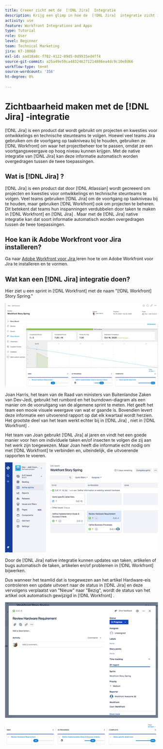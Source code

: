 ```yaml
---
title: Creeer zicht met de  [!DNL Jira]  Integratie
description: Krijg een glimp in hoe de  [!DNL Jira]  integratie zicht in kan tot stand brengen wat uw team doet.
activity: use
feature: Workfront Integrations and Apps
type: Tutorial
role: User
level: Beginner
team: Technical Marketing
jira: KT-10068
exl-id: aad18a8c-f782-4122-89d5-0d9935ed4ff4
source-git-commit: a25a49e59ca483246271214886ea4dc9c10e8d66
workflow-type: tm+mt
source-wordcount: '356'
ht-degree: 0%

---
```


# Zichtbaarheid maken met de [!DNL Jira] -integratie

[!DNL Jira] is een product dat wordt gebruikt om projecten en kwesties voor ontwikkelings en technische steunteams te volgen. Hoewel veel teams Jira gebruiken om de voortgang op taakniveau bij te houden, gebruiken ze [!DNL Workfront] om waar het projectbeheer toe te passen, omdat ze een voortgangsweergave op hoog niveau kunnen krijgen. Met de native integratie van [!DNL Jira] kan deze informatie automatisch worden overgedragen tussen de twee toepassingen.

## Wat is [!DNL Jira] ?

[!DNL Jira] is een product dat door [!DNL Atlassian] wordt gecreeerd om projecten en kwesties voor ontwikkelings en technische steunteams te volgen. Veel teams gebruiken [!DNL Jira] om de voortgang op taakniveau bij te houden, maar gebruiken [!DNL Workfront] ook om projecten te beheren. Dit betekent dat teams hun inspanningen verdubbelen door taken te maken in [!DNL Workfront] en [!DNL Jira] . Maar met de [!DNL Jira] native integratie kan dat soort informatie automatisch worden overgedragen tussen de twee toepassingen.

## Hoe kan ik Adobe Workfront voor Jira installeren?

Ga naar [ Adobe Workfront voor Jira ](https://experienceleague.adobe.com/docs/workfront/using/adobe-workfront-integrations/workfront-for-jira/workfront-for-jira.html?lang=en) leren hoe te om Adobe Workfront voor Jira te installeren en te vormen.

## Wat kan een [!DNL Jira] integratie doen?

Hier ziet u een sprint in [!DNL Workfront] met de naam &quot;[!DNL Workfront] Story Spring.&quot;

![ Storyboard burndown grafiek ](assets/Jira01.png)

Joan Harris, het team van de Raad van ministers van Buitenlandse Zaken van Dev-Jedi, gebruikt het rumbord en het burndown-diagram als een manier om de vooruitgang van de algemene sprint te meten. Het geeft het team een mooie visuele weergave van wat er gaande is. Bovendien levert deze informatie een uitvoerend rapport op dat elk kwartaal wordt herzien. Het grootste deel van het team werkt echter bij in [!DNL Jira] , niet in [!DNL Workfront] .

Het team van Joan gebruikt [!DNL Jira] al jaren en vindt het een goede manier voor hen om individuele taken en/of insecten te volgen die zij aan het werk zijn toegewezen. Maar Joan heeft die informatie echt nodig om met [!DNL Workfront] te verbinden en, uiteindelijk, die uitvoerende rapporten te voeren.

![ Jira Storyboard ](assets/Jira02.png)

Door de [!DNL Jira] native integratie kunnen updates van taken, artikelen of bugs automatisch de taken, artikelen en/of problemen in [!DNL Workfront] bijwerken.

Dus wanneer het teamlid dat is toegewezen aan het artikel Hardware-eis controleren een update uitvoert naar de status in [!DNL Jira] en deze vervolgens verplaatst van &quot;Nieuw&quot; naar &quot;Bezig&quot;, wordt de status van het artikel ook automatisch gewijzigd in [!DNL Workfront] .

![ Jira statuspagina ](assets/Jira03.png)

![ de kolommen van de Status ](assets/Jira04.png)
